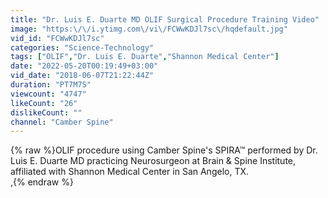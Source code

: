 ```yaml
---
title: "Dr. Luis E. Duarte MD OLIF Surgical Procedure Training Video"
image: "https:\/\/i.ytimg.com\/vi\/FCWwKDJl7sc\/hqdefault.jpg"
vid_id: "FCWwKDJl7sc"
categories: "Science-Technology"
tags: ["OLIF","Dr. Luis E. Duarte","Shannon Medical Center"]
date: "2022-05-20T00:19:49+03:00"
vid_date: "2018-06-07T21:22:44Z"
duration: "PT7M7S"
viewcount: "4747"
likeCount: "26"
dislikeCount: ""
channel: "Camber Spine"
---
```

{% raw %}OLIF procedure using Camber Spine's SPIRA™ performed by Dr. Luis E. Duarte MD practicing Neurosurgeon at Brain &amp; Spine Institute, affiliated with Shannon Medical Center in San Angelo, TX.<br />,{% endraw %}
